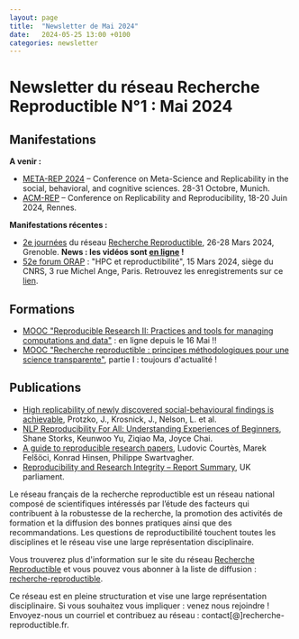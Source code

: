 ```yaml
---
layout: page
title:  "Newsletter de Mai 2024"
date:   2024-05-25 13:00 +0100
categories: newsletter
---
```


# Newsletter du réseau Recherche Reproductible N°1 : Mai 2024

## Manifestations

 **A venir :**

* [META-REP 2024](https://www.conference2024.meta-rep.uni-muenchen.de/index.html) – Conference on Meta-Science and Replicability in the social, behavioral, and cognitive sciences. 28-31 Octobre, Munich.
* [ACM-REP](https://acm-rep.github.io/2024/) – Conference on Replicability and Reproducibility, 18-20 Juin 2024, Rennes.

**Manifestations récentes :**

* [2e journées](https://jrfrr-2024.sciencesconf.org/) du réseau [Recherche Reproductible](https://www.recherche-reproductible.fr/), 26-28 Mars 2024, Grenoble.  **News : les vidéos sont [en ligne](https://jrfrr-2024.sciencesconf.org/) !**
* [52e forum ORAP](https://orap52.sciencesconf.org/) : "HPC et reproductibilité", 15 Mars 2024, siège du CNRS, 3 rue Michel Ange, Paris. Retrouvez les enregistrements sur ce [lien](http://orap.irisa.fr/52ieme-forum-reproductibilite/).



## Formations
* [MOOC "Reproducible Research II: Practices and tools for managing computations and data"](https://www.fun-mooc.fr/en/courses/reproducible-research-ii-practices-and-tools-for-managing-comput/)  : en ligne depuis le 16 Mai !!
* [MOOC "Recherche reproductible : principes méthodologiques pour une science transparente"](https://www.fun-mooc.fr/fr/cours/recherche-reproductible-principes-methodologiques-pour-une-science-transparente/), partie I : toujours d'actualité !



## Publications

* [High replicability of newly discovered social-behavioural findings is achievable](https://www.nature.com/articles/s41562-023-01749-9), Protzko, J., Krosnick, J., Nelson, L. et al.
* [NLP Reproducibility For All: Understanding Experiences of Beginners](https://aclanthology.org/2023.acl-long.568/), Shane Storks, Keunwoo Yu, Ziqiao Ma, Joyce Chai.
* [A guide to reproducible research papers](https://hpc.guix.info/blog/2023/06/a-guide-to-reproducible-research-papers/), Ludovic Courtès, Marek Felšöci, Konrad Hinsen, Philippe Swartvagher.
* [Reproducibility and Research Integrity – Report Summary](https://publications.parliament.uk/pa/cm5803/cmselect/cmsctech/101/summary.html), UK parliament.



Le réseau français de la recherche reproductible est un réseau national composé de scientifiques intéressés par l’étude des facteurs qui contribuent à la robustesse de la recherche, la promotion des activités de formation et la diffusion des bonnes pratiques ainsi que des recommandations. Les questions de reproductibilité touchent toutes les disciplines et le réseau vise une large représentation disciplinaire. 

Vous trouverez plus d'information sur le site du réseau [Recherche Reproductible](https://recherche-reproductible.fr/) et vous pouvez vous abonner à la liste de diffusion : [recherche-reproductible](https://groupes.renater.fr/sympa/info/recherche-reproductible).

Ce réseau est en pleine structuration et vise une large représentation disciplinaire. Si vous souhaitez vous impliquer : venez nous rejoindre ! Envoyez-nous un courriel et contribuez au réseau : contact[@]recherche-reproductible.fr.
